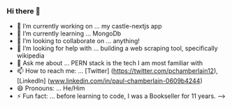 ### Hi there 👋


- 🔭 I’m currently working on ... my castle-nextjs app
- 🌱 I’m currently learning ... MongoDb 
- 👯 I’m looking to collaborate on ... anything! 
- 🤔 I’m looking for help with ... building a web scraping tool, specifically wikipedia
- 💬 Ask me about ... PERN stack is the tech I am most familiar with
- 📫 How to reach me: ... [Twitter] (https://twitter.com/pchamberlain12), [LinkedIn] (www.linkedin.com/in/paul-chamberlain-0609b4244)
- 😄 Pronouns: ... He/Him
- ⚡ Fun fact: ... before learning to code, I was a Bookseller for 11 years.
-->

<!--
**Paul2071/Paul2071** is a ✨ _special_ ✨ repository because its `README.md` (this file) appears on your GitHub profile.

Here are some ideas to get you started:

- 🔭 I’m currently working on ...
- 🌱 I’m currently learning ...
- 👯 I’m looking to collaborate on ...
- 🤔 I’m looking for help with ...
- 💬 Ask me about ...
- 📫 How to reach me: ...
- 😄 Pronouns: ...
- ⚡ Fun fact: ...
-->
